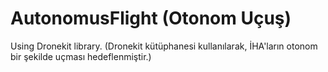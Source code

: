 # AutonomusFlight (Otonom Uçuş)
Using Dronekit library. (Dronekit kütüphanesi kullanılarak, İHA'ların otonom bir şekilde uçması hedeflenmiştir.)
